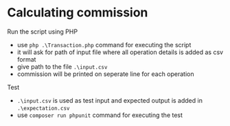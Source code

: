 # Calculating commission

Run the script using PHP
- use `php .\Transaction.php` command for executing the script
- it will ask for path of input file where all operation details is added as csv format
- give path to the file `.\input.csv`
- commission will be printed on seperate line for each operation

Test
- `.\input.csv` is used as test input and expected output is added in `.\expectation.csv`
- use `composer run phpunit` command for executing the test
